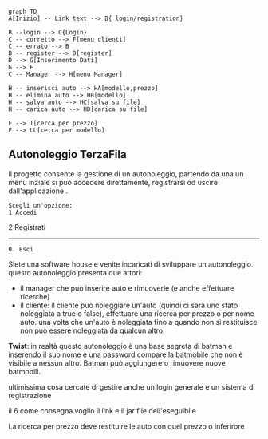 ```mermaid
graph TD
A[Inizio] -- Link text --> B{ login/registration}

B --login --> C{Login}
C -- corretto --> F[menu clienti]
C -- errato --> B
B -- register --> D[register]
D --> G[Inserimento Dati]
G --> F
C -- Manager --> H[menu Manager]

H -- inserisci auto --> HA[modello,prezzo]
H -- elimina auto --> HB[modello]
H -- salva auto --> HC[salva su file]
H -- carica auto --> HD[carica su file]

F --> I[cerca per prezzo]
F --> LL[cerca per modello]
```

## Autonoleggio TerzaFila

Il progetto consente la gestione di un autonoleggio, partendo da una un menù inziale si può accedere direttamente, registrarsi od uscire dall'applicazione .

    Scegli un'opzione:    
	1 Accedi
  2 Registrati
_____________________________
	0. Esci


Siete una software house e venite incaricati di sviluppare un autonoleggio. questo autonoleggio presenta due attori: 
- il manager che può inserire auto 
e rimuoverle (e anche effettuare ricerche)
- il cliente: il cliente può noleggiare un'auto 
(quindi ci sarà uno stato noleggiata a true o false), 
effettuare una ricerca per prezzo o per nome auto. 
una volta che un'auto è noleggiata fino a quando non si restituisce
non può essere noleggiata da qualcun altro.

**Twist**: in realtà questo autonoleggio 
è una base segreta di batman e inserendo il suo nome 
e una password compare la batmobile che non è visibile a nessun altro. Batman può aggiungere o rimuovere nuove batmobili.

ultimissima cosa cercate di gestire anche un login generale e un sistema di registrazione

il 6 come consegna voglio il link e il jar file dell'eseguibile

La ricerca per prezzo deve restituire le auto con quel prezzo o inferirore
